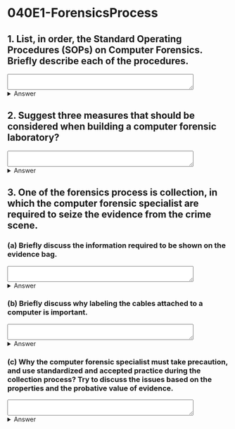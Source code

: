 # 040E1-ForensicsProcess

## 1. List, in order, the Standard Operating Procedures (SOPs) on Computer Forensics. Briefly describe each of the procedures.
<textarea cols="50" rows="2"></textarea>
<details>
<summary>Answer</summary>
<p>

1. Incident identification — Determine whether the event is recognized as an incident. If it is, determine the type of the incident.
2. Preparation — Prepare detailed procedures for proper preparation of tools, techniques, monitoring authorizations and management support.
3. Approach strategy — Formulate an approach for collection of evidence.
4. Preservation — Isolate, secure, and preserve the state of physical and digital evidence.
5. Collection — Record the physical scene, seize the evidence, and duplicate the evidence using standardized and accepted practices.
6. Examination — Conduct an in-depth systematic search of evidence with particular focus on identifying and locating potential evidence.
7. Analysis — Analyze the evidence to determine the significance of data and draw conclusions based on evidence found.
8. Presentation — Summarize, report and explain the conclusions reached.
9. Return of evidence — Ensure that physical and digital property is returned to proper owner.
<details>
<summary>Translate</summary>
<p>

1. 事件識別 - 確定該事件是否被識別為一個事件。如果是，確定事件的類型。
2. 準備 - 準備詳細的程序，工具，技術，監測授權和管理支持適當的準備。
3. 進場策略 - 制定收集證據的方法。
4. 保護 - 隔離，安全和保護物理和數字證據的狀態。
5. 收集 - 記錄的物理情景，抓住證據，和重複使用標準化，並接受實踐的證據。
6. 檢驗 - 進行了深入的系統搜索的尤其側重於識別和定位潛在的證據的證據。
7. 分析 - 分析證據，以確定數據的意義和借鑒循證FOUND的結論。
8. 提示 - 總結，報告，並解釋得出的結論。
9. 證據返回 - 確保物理和數字財產返回到正確的所有者。
</p>
</details>  
</p>
</details>  

## 2. Suggest three measures that should be considered when building a computer forensic laboratory?
<textarea cols="50" rows="2"></textarea>
<details>
<summary>Answer</summary>
<p>
Temperature control, humidity control, static electricity reduction, electromagnetic shielding, and acoustic balancing are all possible considerations during laboratory design.
<details>
<summary>Translate</summary>
<p>
溫度控制，濕度控制，靜電減少，電磁屏蔽，和聲學平衡是實驗室的設計過程中所有可能的因素。
</p>
</details>  
</p>
</details>  

## 3. One of the forensics process is collection, in which the computer forensic specialist are required to seize the evidence from the crime scene.
### (a) Briefly discuss the information required to be shown on the evidence bag. 
<textarea cols="50" rows="2"></textarea>
<details>
<summary>Answer</summary>
<p>
The information that should be exhibit on an evidence bag generally includes: case number, evidence number, date, time, location, the person who collected the evidence and a brief description of the evidence collected.
<details>
<summary>Translate</summary>
<p>
這應該是對證據袋證物的信息一般包括：案件數量，證據數量，日期，時間，地點，誰收集的證據和收集證據的簡要描述的人。
</p>
</details>  
</p>
</details>  

### (b) Briefly discuss why labeling the cables attached to a computer is important. 
<textarea cols="50" rows="2"></textarea>
<details>
<summary>Answer</summary>
<p>
Labels are placed on both ends of a cable to help document how and what were connected to the PC at the time it was collected, which allows reassemble of the computer during examination, hence reconstructing the crime scene.
<details>
<summary>Translate</summary>
<p>
標籤放在如何和什麼一起在收集信息時，允許重新組裝電腦的檢查過程中，因此重建犯罪現場連接到PC的線纜來幫助文檔兩端。
</p>
</details>  
</p>
</details>  

### (c) Why the computer forensic specialist must take precaution, and use standardized and accepted practice during the collection process? Try to discuss the issues based on the properties and the probative value of evidence.
<textarea cols="50" rows="2"></textarea>
<details>
<summary>Answer</summary>
<p>
Digital evidence are highly fragile, which can be easily altered, damaged or destroyed. They computer forensic specialist must take precaution to ensure that the digital evidence has not been destroyed or tampered.

Moreover, to be used in the court, the evidence must be admissible, authentic, complete, reliable and believable. The computer forensic specialist must use standardized and accepted practice to ensure the integrity and authentication of the evidence.
<details>
<summary>Translate</summary>
<p>
數字證據是非常脆弱的，可以很容易地改變，破壞或摧毀。他們計算機取證專家必須採取預防措施，以確保數字證據並沒有被破壞或篡改。

此外，在法庭上使用，證據必須是容許的，真實，完整，可靠和可信。計算機取證專家必須使用標準化和公認的做法，以確保證據的完整性和認證。
</p>
</details>  
</p>
</details>  